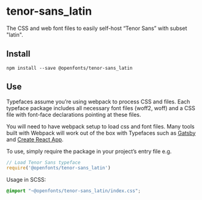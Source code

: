 
# tenor-sans_latin

The CSS and web font files to easily self-host “Tenor Sans” with subset "latin".

## Install

`npm install --save @openfonts/tenor-sans_latin`

## Use

Typefaces assume you’re using webpack to process CSS and files. Each typeface
package includes all necessary font files (woff2, woff) and a CSS file with
font-face declarations pointing at these files.

You will need to have webpack setup to load css and font files. Many tools built
with Webpack will work out of the box with Typefaces such as [Gatsby](https://github.com/gatsbyjs/gatsby)
and [Create React App](https://github.com/facebookincubator/create-react-app).

To use, simply require the package in your project’s entry file e.g.

```javascript
// Load Tenor Sans typeface
require('@openfonts/tenor-sans_latin')
```

Usage in SCSS:
```scss
@import "~@openfonts/tenor-sans_latin/index.css";
```
